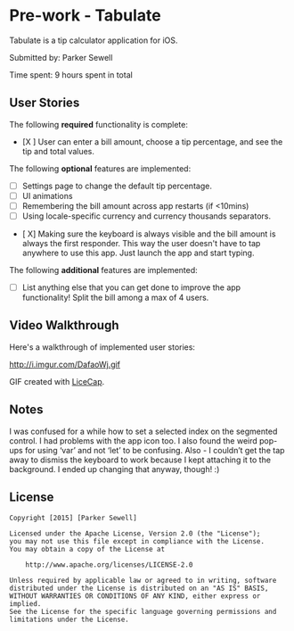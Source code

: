 # Pre-work - Tabulate

Tabulate is a tip calculator application for iOS.

Submitted by: Parker Sewell

Time spent: 9 hours spent in total

## User Stories

The following **required** functionality is complete:
* [X ] User can enter a bill amount, choose a tip percentage, and see the tip and total values.

The following **optional** features are implemented:
* [ ] Settings page to change the default tip percentage.
* [ ] UI animations
* [ ] Remembering the bill amount across app restarts (if <10mins)
* [ ] Using locale-specific currency and currency thousands separators.
* [ X] Making sure the keyboard is always visible and the bill amount is always the first responder. This way the user doesn't have to tap anywhere to use this app. Just launch the app and start typing.

The following **additional** features are implemented:

- [ ] List anything else that you can get done to improve the app functionality!
Split the bill among a max of 4 users.

## Video Walkthrough 

Here's a walkthrough of implemented user stories:

http://i.imgur.com/DafaoWj.gif

GIF created with [LiceCap](http://www.cockos.com/licecap/).

## Notes

I was confused for a while how to set a selected index on the segmented control. I had problems with the app icon too. I also found the weird pop-ups for using ‘var’ and not ‘let’ to be confusing. Also - I couldn’t get the tap away to dismiss the keyboard to work because I kept attaching it to the background. I ended up changing that anyway, though! :)

## License

    Copyright [2015] [Parker Sewell]

    Licensed under the Apache License, Version 2.0 (the "License");
    you may not use this file except in compliance with the License.
    You may obtain a copy of the License at

        http://www.apache.org/licenses/LICENSE-2.0

    Unless required by applicable law or agreed to in writing, software
    distributed under the License is distributed on an "AS IS" BASIS,
    WITHOUT WARRANTIES OR CONDITIONS OF ANY KIND, either express or implied.
    See the License for the specific language governing permissions and
    limitations under the License.
